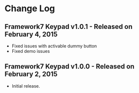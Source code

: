 # Change Log

## Framework7 Keypad v1.0.1 - Released on February 4, 2015

  * Fixed issues with activable dummy button
  * Fixed demo issues

## Framework7 Keypad v1.0.0 - Released on February 2, 2015

  * Initial release. 
